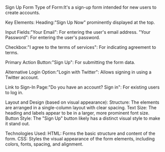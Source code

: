 Sign Up Form
Type of Form:It's a sign-up form intended for new users to create accounts.

Key Elements:
Heading:"Sign Up Now" prominently displayed at the top.

Input Fields:"Your Email": For entering the user's email address.
             "Your Password": For entering the user's password.
             
Checkbox:"I agree to the terms of services": For indicating agreement to terms.

Primary Action Button:"Sign Up": For submitting the form data.

Alternative Login Option:"Login with Twitter": Allows signing in using a Twitter account.

Link to Sign-In Page:"Do you have an account? Sign in": For existing users to log in.

Layout and Design (based on visual appearance):
Structure: The elements are arranged in a single-column layout with clear spacing.
Text Size: The heading and labels appear to be in a larger, more prominent font size.
Button Style: The "Sign Up" button likely has a distinct visual style to make it stand out.

Technologies Used:
HTML: Forms the basic structure and content of the form.
CSS: Styles the visual appearance of the form elements, including colors, fonts, spacing, and alignment.


